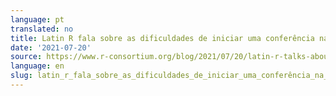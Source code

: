 ```yaml
---
language: pt
translated: no
title: Latin R fala sobre as dificuldades de iniciar uma conferência na América Latina
date: '2021-07-20'
source: https://www.r-consortium.org/blog/2021/07/20/latin-r-talks-about-the-trials-of-starting-a-conference-in-latin-america
language: en
slug: latin_r_fala_sobre_as_dificuldades_de_iniciar_uma_conferência_na_américa_latina
---
```





